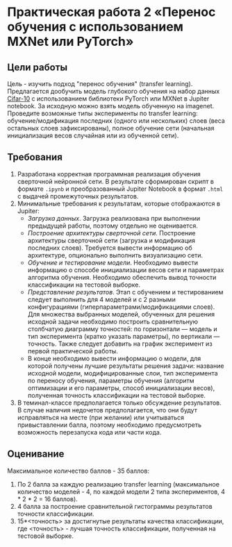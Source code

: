 # Практическая работа 2 «Перенос обучения с использованием MXNet или PyTorch»

## Цели работы

Цель - изучить подход "перенос обучения" (transfer learning). Предлагается дообучить модель глубокого обучения на набор данных [Cifar-10](https://www.cs.toronto.edu/~kriz/cifar.html) с использованием библиотеки PyTorch или MXNet в Jupiter notebook. За исходную можно взять модель обученную на imagenet. Проведите возможные типы эксперименты по transfer learning: обучение/модификация последних (одного или нескольких) слоев (веса остальных слоев зафиксированы), полное обучение сети (начальная инициализация весов случайная или из обученной сети). 

## Требования

1. Разработана корректная программная реализация обучения сверточной нейронной сети. В результате сформирован скрипт в формате `.ipynb` и преобразованный Jupiter Notebook в формат `.html` с выдачей промежуточных результатов.
2. Минимальные требования к результатам, которые отображаются в Jupiter:
   - *Загрузка данных*. Загрузка реализована при выполнении предыдущей работы, поэтому отдельно не оценивается.
   - *Построение архитектуры сверточной сети*. Построение архитектуры сверточной сети (загрузка и модификация последних слоев). Требуется вывести информацию об архитектуре, опционально выполнить визуализацию сети.
   - *Обучение и тестирование модели*. Необходимо вывести информацию о способе инициализации весов сети и параметрах алгоритма обучения. Необходимо обеспечить вывод точности классификации на тестовой выборке.
   - *Представление результатов*. Этап с обучением и тестированием следует выполнить для 4 моделей и с 2 разными конфигурациями (гиперпараметрами/модификациями слоев). Для множества выбранных моделей, обученных для решения исходной задачи необходимо построить сравнительную столбчатую диаграмму точностей: по горизонтали — модель и тип эксперимента (кратко указать параметры), по вертикали — точность. Также следует добавить на график эксперимент из первой практической работы.
   - В конце необходимо вывести информацию о модели, для которой получены лучшие результаты решения задачи: название исходной модели, модифицированные слои, тип эксперимента по переносу обучения, параметры обучения (алгоритм оптимизации и его параметры, способ инициализации весов), полученная точность классификации на тестовой выборке.
3. В теминал-классе предполагается только обсуждение результатов. В случае наличия недочетов предполагается, что они будут исправляться на месте (при желании) или учитываться привыставлении балла, поэтому необходимо предусмотреть возможность перезапуска кода или части кода.

## Оценивание

Максимальное количество баллов - 35 баллов:
1. По 2 балла за каждую реализацию transfer learning (максимальное количество моделей - 4, по каждой модели 2 типа экспериментов, 4 * 2 * 2 = 16 баллов).
2. 4 балла за построение сравнительной гистограммы результатов точности классификации.
2. 15*<точность> за достигнутые результаты качества классификации, где <точность> - лучшая точность классификации, полученная на тестовой выборке.
